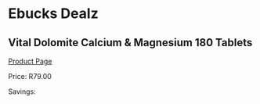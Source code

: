 
# Ebucks Dealz
## Vital Dolomite Calcium & Magnesium 180 Tablets
[Product Page](https://www.ebucks.com/web/shop/productSelected.do?prodId=1186049358&catId=1133291653)

Price: R79.00

Savings: 


	